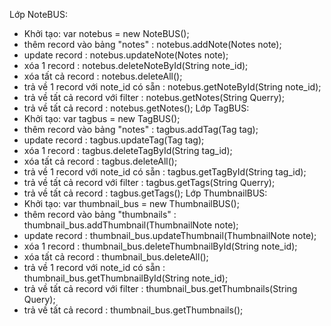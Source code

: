 Lớp NoteBUS:
- Khởi tạo: var notebus = new NoteBUS();
- thêm record vào bảng "notes" : notebus.addNote(Notes note);
- update record : notebus.updateNote(Notes note);
- xóa 1 record : notebus.deleteNoteById(String note_id);
- xóa tất cả record : notebus.deleteAll();
- trả về 1 record với note_id có sẵn : notebus.getNoteById(String note_id);
- trả về tất cả record với filter : notebus.getNotes(String Querry);
- trả về tất cả record : notebus.getNotes();
Lớp TagBUS:
- Khởi tạo: var tagbus = new TagBUS();
- thêm record vào bảng "notes" : tagbus.addTag(Tag tag);
- update record : tagbus.updateTag(Tag tag);
- xóa 1 record : tagbus.deleteTagById(String tag_id);
- xóa tất cả record : tagbus.deleteAll();
- trả về 1 record với note_id có sẵn : tagbus.getTagById(String tag_id);
- trả về tất cả record với filter : tagbus.getTags(String Querry);
- trả về tất cả record : tagbus.getTags();
Lớp ThumbnailBUS:
- Khởi tạo: var thumbnail_bus = new ThumbnailBUS();
- thêm record vào bảng "thumbnails" : thumbnail_bus.addThumbnail(ThumbnailNote note);
- update record : thumbnail_bus.updateThumbnail(ThumbnailNote note);
- xóa 1 record : thumbnail_bus.deleteThumbnailById(String note_id);
- xóa tất cả record : thumbnail_bus.deleteAll();
- trả về 1 record với note_id có sẵn : thumbnail_bus.getThumbnailById(String note_id);
- trả về tất cả record với filter : thumbnail_bus.getThumbnails(String Query);
- trả về tất cả record : thumbnail_bus.getThumbnails();